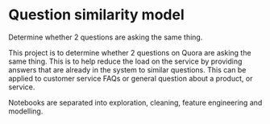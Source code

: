 # Question similarity model

Determine whether 2 questions are asking the same thing.




This project is to determine whether 2 questions on Quora are asking the same thing. This is to help reduce the load on the service by providing answers that are already in the system to similar questions. This can be applied to customer service FAQs or general question about a product, or service.

Notebooks are separated into exploration, cleaning, feature engineering and modelling. 
